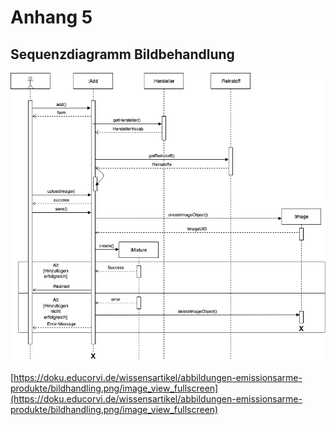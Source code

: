 # Anhang 5 

## Sequenzdiagramm Bildbehandlung 

![Sequenzdiagramm Bildbehandlung](images/bildhandling.png "Sequenzdiagramm Bildbehandlung")

[https://doku.educorvi.de/wissensartikel/abbildungen-emissionsarme-produkte/bildhandling.png/image_view_fullscreen](https://doku.educorvi.de/wissensartikel/abbildungen-emissionsarme-produkte/bildhandling.png/image_view_fullscreen)
